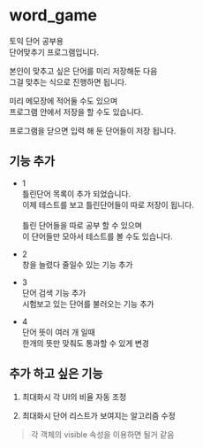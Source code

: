 # word_game
토익 단어 공부용  
단어맞추기 프로그램입니다.

본인이 맞추고 싶은 단어를 미리 저장해둔 다음  
그걸 맞추는 식으로 진행하면 됩니다.  

미리 메모장에 적어둘 수도 있으며  
프로그램 안에서 저장을 할 수도 있습니다.  

프로그램을 닫으면 입력 해 둔 단어들이 저장 됩니다.  

## 기능 추가
* 1  
틀린단어 목록이 추가 되었습니다.  
이제 테스트를 보고 틀린단어들이 따로 저장이 됩니다.<br><br>
틀린 단어들을 따로 공부 할 수 있으며  
이 단어들만 모아서 테스트를 볼 수도 있습니다.  

* 2  
창을 늘렸다 줄일수 있는 기능 추가  

* 3  
단어 검색 기능 추가  
시험보고 있는 단어를 불러오는 기능 추가  

* 4  
단어 뜻이 여러 개 일때  
한개의 뜻만 맞춰도 통과할 수 있게 변경  

## 추가 하고 싶은 기능

1. 최대화시 각 UI의 비율 자동 조정  

2. 최대화시 단어 리스트가 보여지는 알고리즘 수정  
> 각 객체의 visible 속성을 이용하면 될거 같음
